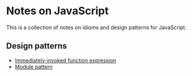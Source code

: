# Notes on JavaScript

This is a collection of notes on idioms and design patterns for JavaScript.


## Design patterns

 * [Immediately-invoked function expression](iife.md)
 * [Module pattern](module.md)
